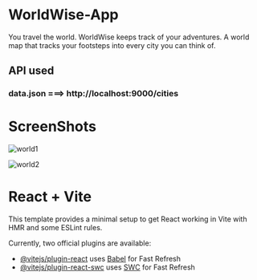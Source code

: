 # WorldWise-App
You travel the world. WorldWise keeps track of your adventures. A world map that tracks your footsteps into every city you can think of.

## API used
### data.json ===> http://localhost:9000/cities

# ScreenShots
![world1](https://github.com/user-attachments/assets/ac83859b-bcfe-4a0d-b492-1bb76341c5cd)

![world2](https://github.com/user-attachments/assets/ce2fed6e-e458-45b0-84e5-39f82110cb48)

















# React + Vite

This template provides a minimal setup to get React working in Vite with HMR and some ESLint rules.

Currently, two official plugins are available:

- [@vitejs/plugin-react](https://github.com/vitejs/vite-plugin-react/blob/main/packages/plugin-react/README.md) uses [Babel](https://babeljs.io/) for Fast Refresh
- [@vitejs/plugin-react-swc](https://github.com/vitejs/vite-plugin-react-swc) uses [SWC](https://swc.rs/) for Fast Refresh

